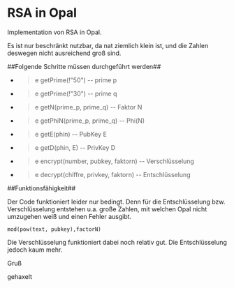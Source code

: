 RSA in Opal
===========

Implementation von RSA in Opal.

Es ist nur beschränkt nutzbar, da nat ziemlich klein ist, und die Zahlen deswegen nicht ausreichend groß sind.

##Folgende Schritte müssen durchgeführt werden##

- > e getPrime(!"50") -- prime p
- > e getPrime(!"30") -- prime q
- > e getN(prime_p, prime_q) -- Faktor N
- > e getPhiN(prime_p, prime_q) -- Phi(N)
- > e getE(phin) -- PubKey E
- > e getD(phin, E) -- PrivKey D
- > e encrypt(number, pubkey, faktorn) -- Verschlüsselung
- > e decrypt(chiffre, privkey, faktorn) -- Entschlüsselung

##Funktionsfähigkeit##

Der Code funktioniert leider nur bedingt. Denn für die Entschlüsselung bzw. Verschlüsselung entstehen u.a. große Zahlen, mit welchen Opal nicht umzugehen weiß und einen Fehler ausgibt.

	mod(pow(text, pubkey),factorN)

Die Verschlüsselung funktioniert dabei noch relativ gut. Die Entschlüsselung jedoch kaum mehr.

Gruß

gehaxelt


